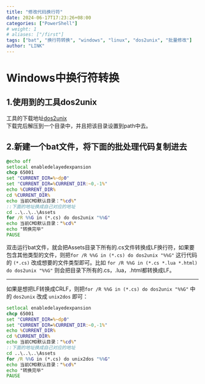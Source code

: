 ```yaml
---
title: "修改代码换行符"
date: 2024-06-17T17:23:26+08:00
categories: ["PowerShell"]
# weight: 1
# aliases: ["/first"]
tags: ["bat", "换行符转换", "windows", "linux", "dos2unix", "批量修改"]
author: "LINK"
---
```


# Windows中换行符转换

## 1.使用到的工具dos2unix
工具的下载地址[dos2unix](https://dos2unix.sourceforge.io/dos2unix/zh_CN/man1/dos2unix.htm)   
下载完后解压到一个目录中，并且把该目录设置到path中去。

## 2.新建一个bat文件，将下面的批处理代码复制进去
``` bat
@echo off
setlocal enabledelayedexpansion
chcp 65001
set "CURRENT_DIR=%~dp0"
set "CURRENT_DIR=%CURRENT_DIR:~0,-1%"
echo %CURRENT_DIR%
cd %CURRENT_DIR%
echo 当前CMD默认目录："%cd%"
::下面的地址换成自己对应的地址
cd ..\..\..\Assets
for /R %%G in (*.cs) do dos2unix "%%G"
echo 当前CMD默认目录："%cd%"
echo "转换完毕"
PAUSE
```
双击运行bat文件，就会把Assets目录下所有的.cs文件转换成LF换行符，如果要包含其他类型的文件，则把`for /R %%G in (*.cs) do dos2unix "%%G"` 这行代码的 `(*.cs)` 改成想要的文件类型即可。比如 `for /R %%G in (*.cs *.lua *.html) do dos2unix "%%G"` 则会把目录下所有的.cs，.lua，.html都转换成LF。   
***
如果是想把LF转换成CRLF，则把`for /R %%G in (*.cs) do dos2unix "%%G"` 中的 `dos2unix` 改成 `unix2dos` 即可：   
``` bat @echo off
setlocal enabledelayedexpansion
chcp 65001
set "CURRENT_DIR=%~dp0"
set "CURRENT_DIR=%CURRENT_DIR:~0,-1%"
echo %CURRENT_DIR%
cd %CURRENT_DIR%
echo 当前CMD默认目录："%cd%"
::下面的地址换成自己对应的地址
cd ..\..\..\Assets
for /R %%G in (*.cs) do unix2dos "%%G"
echo 当前CMD默认目录："%cd%"
echo "转换完毕"
PAUSE
```